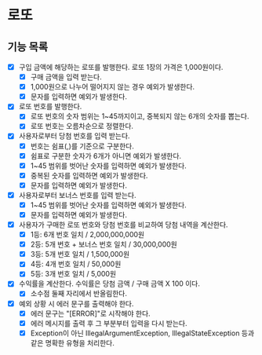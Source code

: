 # 로또

## 기능 목록

- [X] 구입 금액에 해당하는 로또를 발행한다. 로또 1장의 가격은 1,000원이다.
  - [X] 구매 금액을 입력 받는다.
  - [X] 1,000원으로 나누어 떨어지지 않는 경우 예외가 발생한다.
  - [X] 문자를 입력하면 예외가 발생한다.
- [X] 로또 번호를 발행한다.
    - [X] 로또 번호의 숫자 범위는 1~45까지이고, 중복되지 않는 6개의 숫자를 뽑는다.
    - [X] 로또 번호는 오름차순으로 정렬한다.
- [X] 사용자로부터 당첨 번호를 입력 받는다.
  - [X] 번호는 쉼표(,)를 기준으로 구분한다.
  - [X] 쉼표로 구분한 숫자가 6개가 아니면 예외가 발생한다.
  - [X] 1~45 범위를 벗어난 숫자를 입력하면 예외가 발생한다.
  - [X] 중복된 숫자를 입력하면 예외가 발생한다.
  - [X] 문자를 입력하면 예외가 발생한다.
- [X] 사용자로부터 보너스 번호를 입력 받는다.
  - [X] 1~45 범위를 벗어난 숫자를 입력하면 예외가 발생한다.
  - [X] 문자를 입력하면 예외가 발생한다.
- [X] 사용자가 구매한 로또 번호와 당첨 번호를 비교하여 당첨 내역을 계산한다.
    - [X] 1등: 6개 번호 일치 / 2,000,000,000원
    - [X] 2등: 5개 번호 + 보너스 번호 일치 / 30,000,000원
    - [X] 3등: 5개 번호 일치 / 1,500,000원
    - [X] 4등: 4개 번호 일치 / 50,000원
    - [X] 5등: 3개 번호 일치 / 5,000원
-[X] 수익률을 계산한다. 수익률은 당첨 금액 / 구매 금액 X 100 이다.
  - [X] 소수점 둘째 자리에서 반올림한다.
- [X] 예외 상황 시 에러 문구를 출력해야 한다.
  - [X] 에러 문구는 "[ERROR]"로 시작해야 한다.
  - [X] 에러 메시지를 출력 후 그 부분부터 입력을 다시 받는다.
  - [X] Exception이 아닌 IllegalArgumentException, IllegalStateException 등과 같은 명확한 유형을 처리한다.
